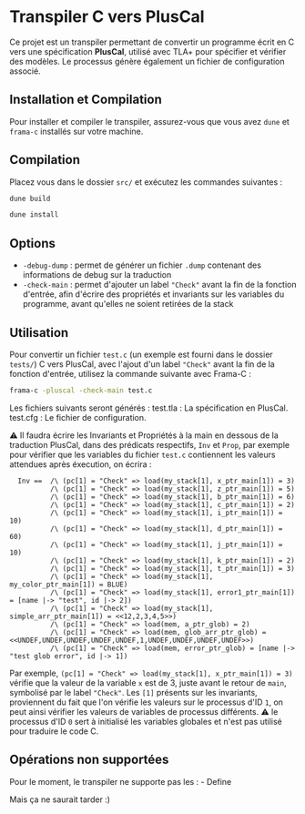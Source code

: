 # Transpiler C vers PlusCal

  Ce projet est un transpiler permettant de convertir un programme écrit en C vers une spécification **PlusCal**,
  utilisé avec TLA+ pour spécifier et vérifier des modèles. Le processus génère également un fichier de configuration associé.

## Installation et Compilation

  Pour installer et compiler le transpiler, assurez-vous que vous avez `dune` et `frama-c` installés sur votre machine.

## Compilation
  Placez vous dans le dossier `src/` et exécutez les commandes suivantes :

  ```bash
  dune build
   ```

  ```bash
  dune install
  ```

## Options

  - `-debug-dump` : permet de générer un fichier `.dump` contenant des informations de debug sur la traduction
  - `-check-main` : permet d'ajouter un label `"Check"` avant la fin de la fonction d'entrée,
                    afin d'écrire des propriétés et invariants sur les variables du programme,
                    avant qu'elles ne soient retirées de la stack

## Utilisation

  Pour convertir un fichier `test.c` (un exemple est fourni dans le dossier `tests/`) C vers PlusCal,
  avec l'ajout d'un label `"Check"` avant la fin de la fonction d'entrée,
  utilisez la commande suivante avec Frama-C :

  ```bash
  frama-c -pluscal -check-main test.c
  ```

  Les fichiers suivants seront générés :
      test.tla : La spécification en PlusCal.
      test.cfg : Le fichier de configuration.

  ⚠️ Il faudra écrire les Invariants et Propriétés à la main en dessous de la traduction PlusCal, dans des prédicats respectifs,
  `Inv` et `Prop`, par exemple pour vérifier que les variables du fichier `test.c` contiennent les valeurs attendues après éxecution,
   on écrira :
  ```
    Inv ==  /\ (pc[1] = "Check" => load(my_stack[1], x_ptr_main[1]) = 3)
            /\ (pc[1] = "Check" => load(my_stack[1], z_ptr_main[1]) = 5)
            /\ (pc[1] = "Check" => load(my_stack[1], b_ptr_main[1]) = 6)
            /\ (pc[1] = "Check" => load(my_stack[1], c_ptr_main[1]) = 2)
            /\ (pc[1] = "Check" => load(my_stack[1], i_ptr_main[1]) = 10)
            /\ (pc[1] = "Check" => load(my_stack[1], d_ptr_main[1]) = 60)
            /\ (pc[1] = "Check" => load(my_stack[1], j_ptr_main[1]) = 10)
            /\ (pc[1] = "Check" => load(my_stack[1], k_ptr_main[1]) = 2)
            /\ (pc[1] = "Check" => load(my_stack[1], t_ptr_main[1]) = 3)
            /\ (pc[1] = "Check" => load(my_stack[1], my_color_ptr_main[1]) = BLUE)
            /\ (pc[1] = "Check" => load(my_stack[1], error1_ptr_main[1]) = [name |-> "test", id |-> 2])
            /\ (pc[1] = "Check" => load(my_stack[1], simple_arr_ptr_main[1]) = <<12,2,3,4,5>>)
            /\ (pc[1] = "Check" => load(mem, a_ptr_glob) = 2)
            /\ (pc[1] = "Check" => load(mem, glob_arr_ptr_glob) = <<UNDEF,UNDEF,UNDEF,UNDEF,UNDEF,1,UNDEF,UNDEF,UNDEF,UNDEF>>)
            /\ (pc[1] = "Check" => load(mem, error_ptr_glob) = [name |-> "test glob error", id |-> 1])
  ```
  Par exemple, `(pc[1] = "Check" => load(my_stack[1], x_ptr_main[1]) = 3)` vérifie que la valeur de la variable `x` est de 3,
  juste avant le retour de `main`, symbolisé par le label `"Check"`.
  Les `[1]` présents sur les invariants, proviennent du fait que l'on vérifie les valeurs sur le processus d'ID `1`, on peut
  ainsi vérifier les valeurs de variables de processus différents.
    ⚠️ le processus d'ID `0` sert à initialisé les variables globales et n'est pas utilisé pour traduire le code C.

## Opérations non supportées

  Pour le moment, le transpiler ne supporte pas les :
      - Define

  Mais ça ne saurait tarder :)
